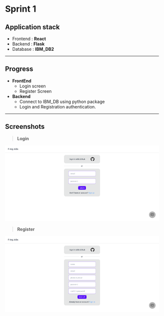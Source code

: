 # Sprint 1

## Application stack

- Frontend : **React**
- Backend : **Flask**
- Database : **IBM_DB2**

---

## Progress

- **FrontEnd**
  - Login screen
  - Register Screen
- **Backend**
  - Connect to IBM_DB using python package
  - Login and Registration authentication.

---

## Screenshots

> **Login**

![Alt text](/Project%20Development%20Phase/Sprint1/screenshots/Login.png)

> **Register**

![Alt text](/Project%20Development%20Phase/Sprint1/screenshots/Register.png)
